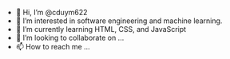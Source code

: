 - 👋 Hi, I’m @cduym622
- 👀 I’m interested in software engineering and machine learning.
- 🌱 I’m currently learning HTML, CSS, and JavaScript
- 💞️ I’m looking to collaborate on ...
- 📫 How to reach me ... 

<!---
radleyy/radleyy is a ✨ special ✨ repository because its `README.md` (this file) appears on your GitHub profile.
You can click the Preview link to take a look at your changes.
--->

